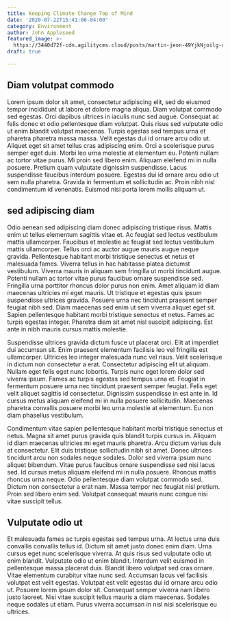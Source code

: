 ```yaml
---
title: Keeping Climate Change Top of Mind
date: '2020-07-22T15:41:06-04:00'
category: Environment
author: John Appleseed
featured_image: >-
  https://3440d72f-cdn.agilitycms.cloud/posts/martin-jeon-49YjkNjoilg-unsplash.jpg
draft: true

---
```

Diam volutpat commodo
---------------------

Lorem ipsum dolor sit amet, consectetur adipiscing elit, sed do eiusmod tempor incididunt ut labore et dolore magna aliqua. Diam volutpat commodo sed egestas. Orci dapibus ultrices in iaculis nunc sed augue. Consequat ac felis donec et odio pellentesque diam volutpat. Quis risus sed vulputate odio ut enim blandit volutpat maecenas. Turpis egestas sed tempus urna et pharetra pharetra massa massa. Velit egestas dui id ornare arcu odio ut. Aliquet eget sit amet tellus cras adipiscing enim. Orci a scelerisque purus semper eget duis. Morbi leo urna molestie at elementum eu. Potenti nullam ac tortor vitae purus. Mi proin sed libero enim. Aliquam eleifend mi in nulla posuere. Pretium quam vulputate dignissim suspendisse. Lacus suspendisse faucibus interdum posuere. Egestas dui id ornare arcu odio ut sem nulla pharetra. Gravida in fermentum et sollicitudin ac. Proin nibh nisl condimentum id venenatis. Euismod nisi porta lorem mollis aliquam ut.

sed adipiscing diam
-------------------

Odio aenean sed adipiscing diam donec adipiscing tristique risus. Mattis enim ut tellus elementum sagittis vitae et. Ac feugiat sed lectus vestibulum mattis ullamcorper. Faucibus et molestie ac feugiat sed lectus vestibulum mattis ullamcorper. Tellus orci ac auctor augue mauris augue neque gravida. Pellentesque habitant morbi tristique senectus et netus et malesuada fames. Viverra tellus in hac habitasse platea dictumst vestibulum. Viverra mauris in aliquam sem fringilla ut morbi tincidunt augue. Potenti nullam ac tortor vitae purus faucibus ornare suspendisse sed. Fringilla urna porttitor rhoncus dolor purus non enim. Amet aliquam id diam maecenas ultricies mi eget mauris. Ut tristique et egestas quis ipsum suspendisse ultrices gravida. Posuere urna nec tincidunt praesent semper feugiat nibh sed. Diam maecenas sed enim ut sem viverra aliquet eget sit. Sapien pellentesque habitant morbi tristique senectus et netus. Fames ac turpis egestas integer. Pharetra diam sit amet nisl suscipit adipiscing. Est ante in nibh mauris cursus mattis molestie.

Suspendisse ultrices gravida dictum fusce ut placerat orci. Elit at imperdiet dui accumsan sit. Enim praesent elementum facilisis leo vel fringilla est ullamcorper. Ultricies leo integer malesuada nunc vel risus. Velit scelerisque in dictum non consectetur a erat. Consectetur adipiscing elit ut aliquam. Nullam eget felis eget nunc lobortis. Turpis nunc eget lorem dolor sed viverra ipsum. Fames ac turpis egestas sed tempus urna et. Feugiat in fermentum posuere urna nec tincidunt praesent semper feugiat. Felis eget velit aliquet sagittis id consectetur. Dignissim suspendisse in est ante in. Id cursus metus aliquam eleifend mi in nulla posuere sollicitudin. Maecenas pharetra convallis posuere morbi leo urna molestie at elementum. Eu non diam phasellus vestibulum.

Condimentum vitae sapien pellentesque habitant morbi tristique senectus et netus. Magna sit amet purus gravida quis blandit turpis cursus in. Aliquam id diam maecenas ultricies mi eget mauris pharetra. Arcu dictum varius duis at consectetur. Elit duis tristique sollicitudin nibh sit amet. Donec ultrices tincidunt arcu non sodales neque sodales. Dolor sed viverra ipsum nunc aliquet bibendum. Vitae purus faucibus ornare suspendisse sed nisi lacus sed. Id cursus metus aliquam eleifend mi in nulla posuere. Rhoncus mattis rhoncus urna neque. Odio pellentesque diam volutpat commodo sed. Dictum non consectetur a erat nam. Massa tempor nec feugiat nisl pretium. Proin sed libero enim sed. Volutpat consequat mauris nunc congue nisi vitae suscipit tellus.

Vulputate odio ut
-----------------

Et malesuada fames ac turpis egestas sed tempus urna. At lectus urna duis convallis convallis tellus id. Dictum sit amet justo donec enim diam. Urna cursus eget nunc scelerisque viverra. At quis risus sed vulputate odio ut enim blandit. Vulputate odio ut enim blandit. Interdum velit euismod in pellentesque massa placerat duis. Blandit libero volutpat sed cras ornare. Vitae elementum curabitur vitae nunc sed. Accumsan lacus vel facilisis volutpat est velit egestas. Volutpat est velit egestas dui id ornare arcu odio ut. Posuere lorem ipsum dolor sit. Consequat semper viverra nam libero justo laoreet. Nisi vitae suscipit tellus mauris a diam maecenas. Sodales neque sodales ut etiam. Purus viverra accumsan in nisl nisi scelerisque eu ultrices.
